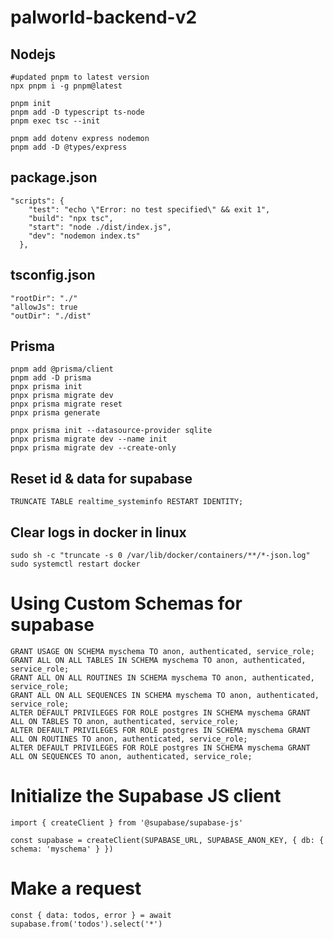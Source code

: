 # palworld-backend-v2

## Nodejs
```
#updated pnpm to latest version
npx pnpm i -g pnpm@latest
```
```
pnpm init
pnpm add -D typescript ts-node
pnpm exec tsc --init

pnpm add dotenv express nodemon
pnpm add -D @types/express
```
## package.json
```
"scripts": {
    "test": "echo \"Error: no test specified\" && exit 1",
    "build": "npx tsc",
    "start": "node ./dist/index.js",
    "dev": "nodemon index.ts"
  },
```

## tsconfig.json
```
"rootDir": "./"
"allowJs": true
"outDir": "./dist"
```

## Prisma
```
pnpm add @prisma/client
pnpm add -D prisma
pnpx prisma init
pnpx prisma migrate dev
pnpx prisma migrate reset
pnpx prisma generate

pnpx prisma init --datasource-provider sqlite
pnpx prisma migrate dev --name init
pnpx prisma migrate dev --create-only

```

## Reset id & data for supabase
```
TRUNCATE TABLE realtime_systeminfo RESTART IDENTITY;
```

## Clear logs in docker in linux
```
sudo sh -c "truncate -s 0 /var/lib/docker/containers/**/*-json.log"
sudo systemctl restart docker
```

# Using Custom Schemas for supabase
```
GRANT USAGE ON SCHEMA myschema TO anon, authenticated, service_role;
GRANT ALL ON ALL TABLES IN SCHEMA myschema TO anon, authenticated, service_role;
GRANT ALL ON ALL ROUTINES IN SCHEMA myschema TO anon, authenticated, service_role;
GRANT ALL ON ALL SEQUENCES IN SCHEMA myschema TO anon, authenticated, service_role;
ALTER DEFAULT PRIVILEGES FOR ROLE postgres IN SCHEMA myschema GRANT ALL ON TABLES TO anon, authenticated, service_role;
ALTER DEFAULT PRIVILEGES FOR ROLE postgres IN SCHEMA myschema GRANT ALL ON ROUTINES TO anon, authenticated, service_role;
ALTER DEFAULT PRIVILEGES FOR ROLE postgres IN SCHEMA myschema GRANT ALL ON SEQUENCES TO anon, authenticated, service_role;
```
# Initialize the Supabase JS client
```
import { createClient } from '@supabase/supabase-js'

const supabase = createClient(SUPABASE_URL, SUPABASE_ANON_KEY, { db: { schema: 'myschema' } })
```
# Make a request
```
const { data: todos, error } = await supabase.from('todos').select('*')
```
